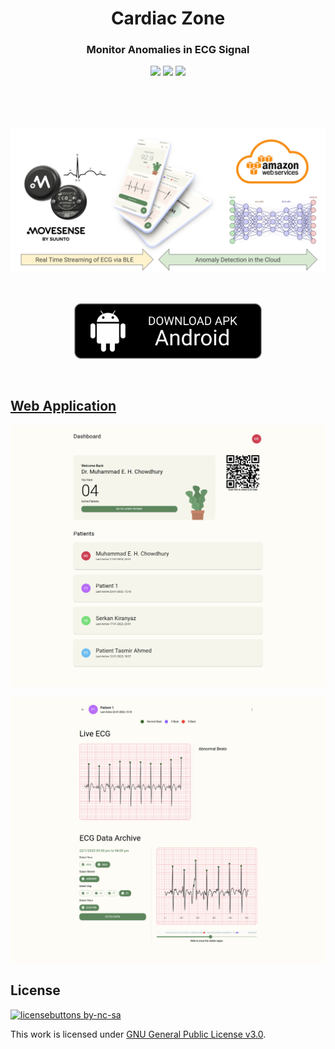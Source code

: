 <h1 align="center">Cardiac Zone</h1>
<h3 align="center">Monitor Anomalies in ECG Signal</h3>

<p align="center">
  <img src="https://img.shields.io/badge/Android_Studio-3DDC84?style=for-the-badge&logo=android-studio&logoColor=white"/> <img src="https://img.shields.io/badge/Kotlin-0095D5?&style=for-the-badge&logo=kotlin&logoColor=white"/> <img src="https://img.shields.io/badge/Amazon_AWS-232F3E?style=for-the-badge&logo=amazon-aws&logoColor=white"/>
</p>

<br>
<br>
<br>

<p align="center">
  <img src="diagram.svg"/>
</p>

<br>

<p align="center">
  <a href="https://github.com/atick-faisal/Cardiac-Zone-Android/releases/download/v3.1.3/cardiac_zone_release_v3.1.3_29.12.2022.08.33.PM.apk">
    <img src="download_apk.png" width="300"/>
  </a>
</p>

<br>

## [Web Application](https://czone.netlify.app/)

<p align="center">
  <img src="czone_web_2.png"/>
</p>
<p align="center">
  <img src="czone_web_3.png"/>
</p>

## License
[![licensebuttons by-nc-sa](https://licensebuttons.net/l/by-nc-sa/3.0/88x31.png)](https://creativecommons.org/licenses/by-nc-sa/4.0)

This work is licensed under [GNU General Public License v3.0](https://github.com/atick-faisal/Cardiac-Zone-Android/blob/main/LICENSE).
